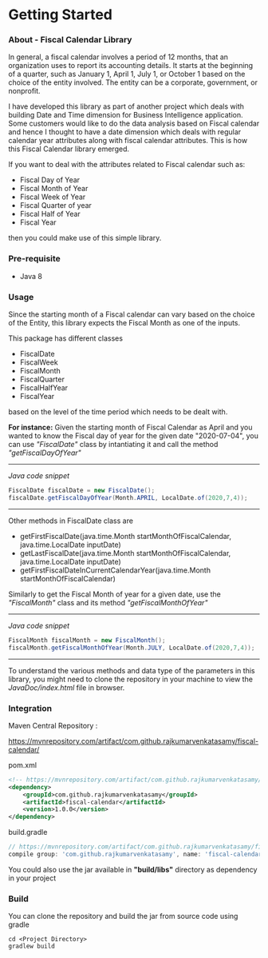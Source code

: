 # Getting Started

### About - Fiscal Calendar Library

In general, a fiscal calendar involves a period of 12 months, that an organization uses to report its accounting details. It starts at the beginning of a quarter, such as January 1, April 1, July 1, or October 1 based on the choice of the entity involved. The entity can be a corporate, government, or nonprofit.

I have developed this library as part of another project which deals with building Date and Time dimension for Business Intelligence application. Some customers would like to do the data analysis based on Fiscal calendar and hence I thought to have a date dimension which deals with regular calendar year attributes along with fiscal calendar attributes. This is how this Fiscal Calendar library emerged. 

If you want to deal with the attributes related to Fiscal calendar such as: 

- Fiscal Day of Year
- Fiscal Month of Year
- Fiscal Week of Year
- Fiscal Quarter of year
- Fiscal Half of Year
- Fiscal Year

then you could make use of this simple library.


### Pre-requisite

* Java 8

### Usage

Since the starting month of a Fiscal calendar can vary based on the choice of the Entity, this library expects the Fiscal Month as one of the inputs.

This package has different classes 

* FiscalDate
* FiscalWeek
* FiscalMonth
* FiscalQuarter
* FiscalHalfYear
* FiscalYear

based on the level of the time period which needs to be dealt with. 

**For instance:** Given the starting month of Fiscal Calendar as April and you wanted to know the Fiscal day of year for the given date "2020-07-04", you can use *"FiscalDate"* class by intantiating it and call the method *"getFiscalDayOfYear"*

---
*Java code snippet*
```Java
FiscalDate fiscalDate = new FiscalDate();
fiscalDate.getFiscalDayOfYear(Month.APRIL, LocalDate.of(2020,7,4));
```
---

Other methods in FiscalDate class are

- getFirstFiscalDate(java.time.Month startMonthOfFiscalCalendar, java.time.LocalDate inputDate)  
- getLastFiscalDate(java.time.Month startMonthOfFiscalCalendar, java.time.LocalDate inputDate)  
- getFirstFiscalDateInCurrentCalendarYear(java.time.Month startMonthOfFiscalCalendar) 

Similarly to get the Fiscal Month of year for a given date, use the *"FiscalMonth"* class and its method *"getFiscalMonthOfYear"*

---
*Java code snippet*
```Java
FiscalMonth fiscalMonth = new FiscalMonth();
fiscalMonth.getFiscalMonthOfYear(Month.JULY, LocalDate.of(2020,7,4));
```
---

To understand the various methods and data type of the parameters in this library, you might need to clone the repository in your machine to view the *JavaDoc/index.html* file in browser. 

### Integration

Maven Central Repository :

https://mvnrepository.com/artifact/com.github.rajkumarvenkatasamy/fiscal-calendar/

pom.xml
```xml
<!-- https://mvnrepository.com/artifact/com.github.rajkumarvenkatasamy/fiscal-calendar -->
<dependency>
    <groupId>com.github.rajkumarvenkatasamy</groupId>
    <artifactId>fiscal-calendar</artifactId>
    <version>1.0.0</version>
</dependency>
```

build.gradle

```gradle
// https://mvnrepository.com/artifact/com.github.rajkumarvenkatasamy/fiscal-calendar
compile group: 'com.github.rajkumarvenkatasamy', name: 'fiscal-calendar', version: '1.0.0'
```

You could also use the jar available in **"build/libs"** directory as dependency in your project  

### Build
You can clone the repository and build the jar from source code using gradle

```shell
cd <Project Directory>
gradlew build
```
